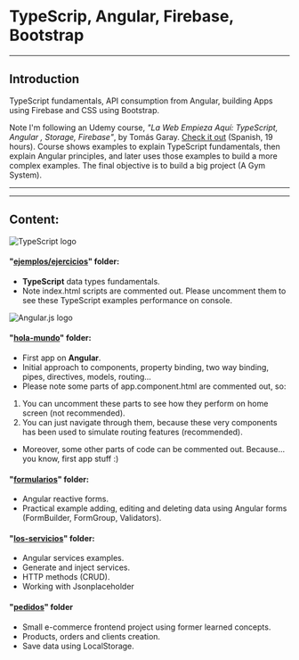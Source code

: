 # TypeScrip, Angular, Firebase, Bootstrap
---
## Introduction
TypeScript fundamentals, API consumption from Angular, building Apps using Firebase and CSS using Bootstrap.

Note I'm following an Udemy course, _"La Web Empieza Aquí: TypeScript, Angular , Storage, Firebase"_, by Tomás Garay. [Check it out](https://www.udemy.com/course/la-web-empieza-aqui-typescript-angular-storage-firebase/) (Spanish, 19 hours). Course shows examples to explain TypeScript fundamentals, then explain Angular principles, and later uses those examples to build a more complex examples. The final objective is to build a big project (A Gym System).

---
---

## Content:
![](https://picodotdev.github.io/blog-bitix/assets/images/logotypes/typescript.svg "TypeScript logo")
#### "[ejemplos/ejercicios](/ejemplos/ejercicios)" folder:
- **TypeScript** data types fundamentals.
- Note index.html scripts are commented out. Please uncomment them to see these TypeScript examples performance on console.

![](https://upload.wikimedia.org/wikipedia/commons/thumb/c/cf/Angular_full_color_logo.svg/250px-Angular_full_color_logo.svg.png "Angular.js logo")
#### "[hola-mundo](hola-mundo)" folder:
- First app on **Angular**.
- Initial approach to components, property binding, two way binding, pipes, directives, models, routing...
- Please note some parts of app.component.html are commented out, so:
 1. You can uncomment these parts to see how they perform on home screen (not recommended).
 2. You can just navigate through them, because these very components has been used to simulate routing features (recommended).
 - Moreover, some other parts of code can be commented out. Because... you know, first app stuff :)

#### "[formularios](formularios)" folder:
- Angular reactive forms.
- Practical example adding, editing and deleting data using Angular forms (FormBuilder, FormGroup, Validators).

#### "[los-servicios](los-servicios)" folder:
- Angular services examples.
- Generate and inject services.
- HTTP methods (CRUD).
- Working with Jsonplaceholder

#### "[pedidos](pedidos)" folder
- Small e-commerce frontend project using former learned concepts.
- Products, orders and clients creation.
- Save data using LocalStorage.